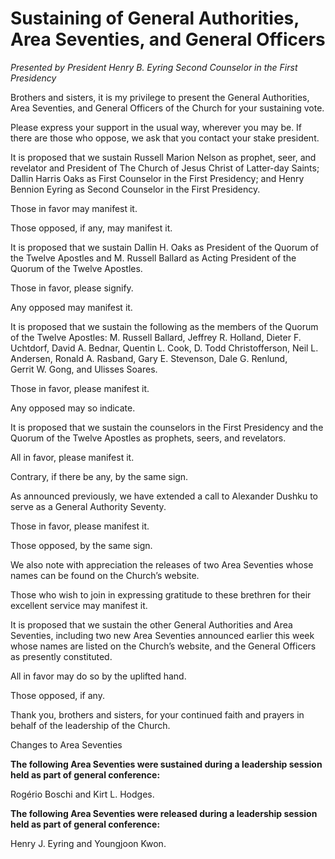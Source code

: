 # Sustaining of General Authorities, Area Seventies, and General Officers

*Presented by President Henry B. Eyring Second Counselor in the First Presidency*

<div class="body-block">

Brothers and sisters, it is my privilege to present the General Authorities, Area Seventies, and General Officers of the Church for your sustaining vote.

Please express your support in the usual way, wherever you may be. If there are those who oppose, we ask that you contact your stake president.

It is proposed that we sustain Russell Marion Nelson as prophet, seer, and revelator and President of The Church of Jesus Christ of Latter-day Saints; Dallin Harris Oaks as First Counselor in the First Presidency; and Henry Bennion Eyring as Second Counselor in the First Presidency.

Those in favor may manifest it.

Those opposed, if any, may manifest it.

It is proposed that we sustain Dallin H. Oaks as President of the Quorum of the Twelve Apostles and M. Russell Ballard as Acting President of the Quorum of the Twelve Apostles.

Those in favor, please signify.

Any opposed may manifest it.

It is proposed that we sustain the following as the members of the Quorum of the Twelve Apostles: M. Russell Ballard, Jeffrey R. Holland, Dieter F. Uchtdorf, David A. Bednar, Quentin L. Cook, D. Todd Christofferson, Neil L. Andersen, Ronald A. Rasband, Gary E. Stevenson, Dale G. Renlund, Gerrit W. Gong, and Ulisses Soares.

Those in favor, please manifest it.

Any opposed may so indicate.

It is proposed that we sustain the counselors in the First Presidency and the Quorum of the Twelve Apostles as prophets, seers, and revelators.

All in favor, please manifest it.

Contrary, if there be any, by the same sign.

As announced previously, we have extended a call to Alexander Dushku to serve as a General Authority Seventy.

Those in favor, please manifest it.

Those opposed, by the same sign.

We also note with appreciation the releases of two Area Seventies whose names can be found on the Church’s website.

Those who wish to join in expressing gratitude to these brethren for their excellent service may manifest it.

It is proposed that we sustain the other General Authorities and Area Seventies, including two new Area Seventies announced earlier this week whose names are listed on the Church’s website, and the General Officers as presently constituted.

All in favor may do so by the uplifted hand.

Those opposed, if any.

Thank you, brothers and sisters, for your continued faith and prayers in behalf of the leadership of the Church.

Changes to Area Seventies

**The following Area Seventies were sustained during a leadership session held as part of general conference:**

Rogério Boschi and Kirt L. Hodges.

**The following Area Seventies were released during a leadership session held as part of general conference:**

Henry J. Eyring and Youngjoon Kwon.

</div>
